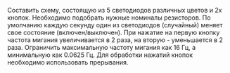 Составить схему, состоящую из 5 светодиодов различных цветов и 2х кнопок. Необходимо подобрать нужные номиналы резисторов. По умолчанию каждую секунду один из светодиодов (случайный) меняет свое состояние (включен/выключен). При нажатие на первую кнопку частота мигания увеличивается в 2 раза, на вторую - уменьшается в 2 раза. Ограничить максимальную частоту мигания как 16 Гц, а минимальную как 0.0625 Гц. Для обработки нажатий кнопок необходимо использовать прерывания.

